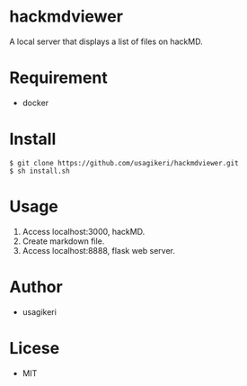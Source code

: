 # hackmdviewer
A local server that displays a list of files on hackMD.

# Requirement
* docker

# Install
```
$ git clone https://github.com/usagikeri/hackmdviewer.git
$ sh install.sh
```

# Usage
1. Access localhost:3000, hackMD.
2. Create markdown file.
3. Access localhost:8888, flask web server.

# Author
* usagikeri

# Licese
* MIT
